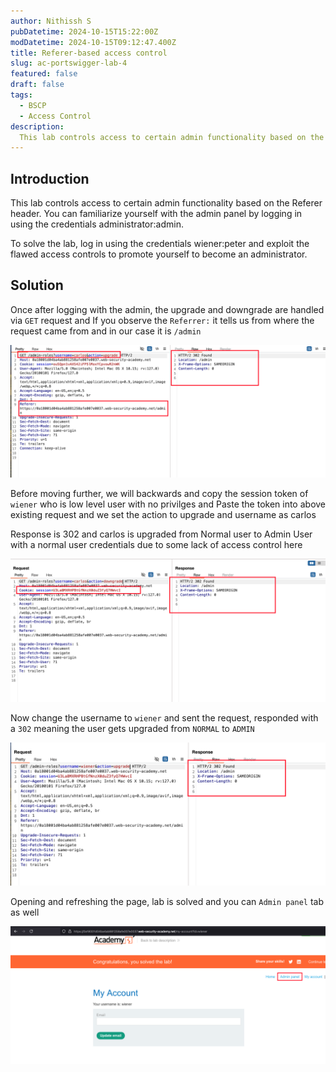 ```yaml
---
author: Nithissh S
pubDatetime: 2024-10-15T15:22:00Z
modDatetime: 2024-10-15T09:12:47.400Z
title: Referer-based access control
slug: ac-portswigger-lab-4
featured: false
draft: false
tags:
  - BSCP
  - Access Control
description:
  This lab controls access to certain admin functionality based on the Referer header. You can familiarize yourself with the admin panel by logging in using the credentials administrator:admin. To solve the lab, log in using the credentials wiener:peter and exploit the flawed access controls to promote yourself to become an administrator.   
---
```


## Introduction

This lab controls access to certain admin functionality based on the Referer header. You can familiarize yourself with the admin panel by logging in using the credentials administrator:admin.

To solve the lab, log in using the credentials wiener:peter and exploit the flawed access controls to promote yourself to become an administrator. 

## Solution

Once after logging with the admin, the upgrade and downgrade are handled via `GET` request and If you observe the `Referrer:` it tells us from where the request came from and in our case it is `/admin`

![](../../assets/images/bscp/access-control/access-54.png)

Before moving further, we will backwards and copy the session token of `wiener` who is low level user with no privilges and Paste the token into above existing request and we set the action to upgrade and username as carlos 

Response is 302 and carlos is upgraded from Normal user to Admin User with a normal user credentials due to some lack of access control here 

![](../../assets/images/bscp/access-control/access-55.png)

Now change the username to `wiener` and sent the request, responded with a `302` meaning the user gets upgraded from `NORMAL` to `ADMIN`

![](../../assets/images/bscp/access-control/access-56.png)

Opening and refreshing the page, lab is solved and you can `Admin panel` tab as well 

![](../../assets/images/bscp/access-control/access-57.png)
